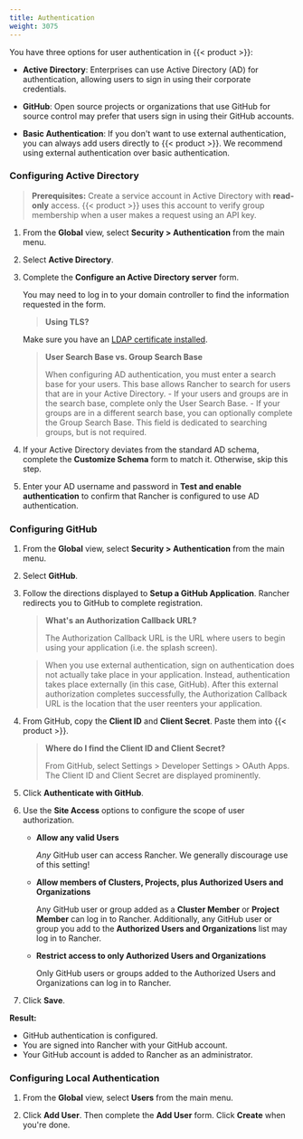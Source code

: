 ```yaml
---
title: Authentication
weight: 3075
---
```

You have three options for user authentication in {{< product >}}:

-	**Active Directory**: Enterprises can use Active Directory (AD) for authentication, allowing users to sign in using their corporate credentials.

-	**GitHub**: Open source projects or organizations that use GitHub for source control may prefer that users sign in using their GitHub accounts.

<!-- - **SAML**:

- **OpenLDAP**:

- **Azure AD**: -->

-	**Basic Authentication**: If you don't want to use external authentication, you can always add users directly to {{< product >}}. We recommend using external authentication over basic authentication.

### Configuring Active Directory

>**Prerequisites:** Create a service account in Active Directory with **read-only** access. {{< product >}} uses this account to verify group membership when a user makes a request using an API key.

1.	From the **Global** view, select **Security > Authentication** from the main menu.

2.	Select **Active Directory**.

3.	Complete the **Configure an Active Directory server** form.

	You may need to log in to your domain controller to find the information requested in the form.

	>**Using TLS?**
 	>
	Make sure you have an [LDAP certificate installed](placeholder.md).

	>**User Search Base vs. Group Search Base**
	>
	>When configuring AD authentication, you must enter a search base for your users. This base allows Rancher to search for users that are in your Active Directory.
		- If your users and groups are in the search base, complete only the User Search Base.
		- If your groups are in a different search base, you can optionally complete the Group Search Base. This field is dedicated to searching groups, but is not required.

4.	If your Active Directory deviates from the standard AD schema, complete the **Customize Schema** form to match it. Otherwise, skip this step.

5.	Enter your AD username and password in **Test and enable authentication** to confirm that Rancher is configured to use AD authentication.

### Configuring GitHub

1.	From the **Global** view, select **Security > Authentication** from the main menu.

2.	Select **GitHub**.

3.	Follow the directions displayed to **Setup a GitHub Application**. Rancher redirects you to GitHub to complete registration.

	>**What's an Authorization Callback URL?**
	>
	>The Authorization Callback URL is the URL where users to begin using your application (i.e. the splash screen).

	>When you use external authentication, sign on authentication does not actually take place in your application. Instead, authentication takes place externally (in this case, GitHub). After this external authorization completes successfully, the Authorization Callback URL is the location that the user reenters your application.

4. From GitHub, copy the **Client ID** and **Client Secret**. Paste them into {{< product >}}.

	>**Where do I find the Client ID and Client Secret?**
	>
	>From GitHub, select Settings > Developer Settings > OAuth Apps. The Client ID and Client Secret are displayed prominently.

5.	Click **Authenticate with GitHub**.

6.	Use the **Site Access** options to configure the scope of user authorization.

	-	**Allow any valid Users**

		_Any_ GitHub user can access Rancher. We generally discourage use of this setting!

	-	**Allow members of Clusters, Projects, plus Authorized Users and Organizations**

		Any GitHub user or group added as a **Cluster Member** or **Project Member** can log in to Rancher. Additionally, any GitHub user or group you add to the **Authorized Users and Organizations** list may log in to Rancher.

	-	**Restrict access to only Authorized Users and Organizations**

		Only GitHub users or groups added to the Authorized Users and Organizations can log in to Rancher.
		<br/>
7.	Click **Save**.

**Result:**

- GitHub authentication is configured.
- You are signed into Rancher with your GitHub account.
- Your GitHub account is added to Rancher as an administrator.

<!-- ### Configuring SAML

Rajashree! Content here. -->

<!-- ### Configuring OpenLDAP

Carolyn! Content here -->

<!-- ### Configuring Azure AD

Dan! Content here -->

### Configuring Local Authentication

1.	From the **Global** view, select **Users** from the main menu.

2.	Click **Add User**. Then complete the **Add User** form. Click **Create** when you're done.


<!-- ## Finding User Accounts 

Rajashree! Content here.

-->
